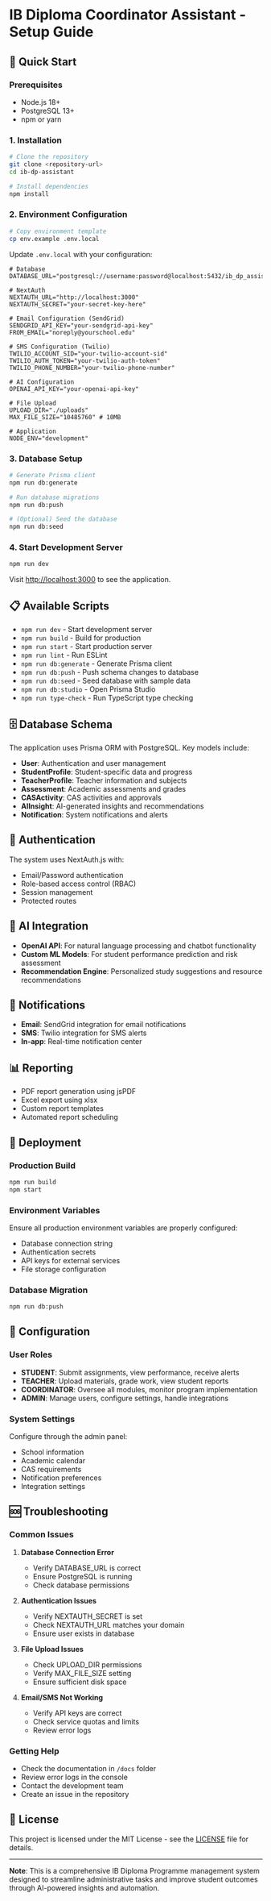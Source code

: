 # IB Diploma Coordinator Assistant - Setup Guide

## 🚀 Quick Start

### Prerequisites
- Node.js 18+ 
- PostgreSQL 13+
- npm or yarn

### 1. Installation

```bash
# Clone the repository
git clone <repository-url>
cd ib-dp-assistant

# Install dependencies
npm install
```

### 2. Environment Configuration

```bash
# Copy environment template
cp env.example .env.local
```

Update `.env.local` with your configuration:

```env
# Database
DATABASE_URL="postgresql://username:password@localhost:5432/ib_dp_assistant"

# NextAuth
NEXTAUTH_URL="http://localhost:3000"
NEXTAUTH_SECRET="your-secret-key-here"

# Email Configuration (SendGrid)
SENDGRID_API_KEY="your-sendgrid-api-key"
FROM_EMAIL="noreply@yourschool.edu"

# SMS Configuration (Twilio)
TWILIO_ACCOUNT_SID="your-twilio-account-sid"
TWILIO_AUTH_TOKEN="your-twilio-auth-token"
TWILIO_PHONE_NUMBER="your-twilio-phone-number"

# AI Configuration
OPENAI_API_KEY="your-openai-api-key"

# File Upload
UPLOAD_DIR="./uploads"
MAX_FILE_SIZE="10485760" # 10MB

# Application
NODE_ENV="development"
```

### 3. Database Setup

```bash
# Generate Prisma client
npm run db:generate

# Run database migrations
npm run db:push

# (Optional) Seed the database
npm run db:seed
```

### 4. Start Development Server

```bash
npm run dev
```

Visit [http://localhost:3000](http://localhost:3000) to see the application.

## 📋 Available Scripts

- `npm run dev` - Start development server
- `npm run build` - Build for production
- `npm run start` - Start production server
- `npm run lint` - Run ESLint
- `npm run db:generate` - Generate Prisma client
- `npm run db:push` - Push schema changes to database
- `npm run db:seed` - Seed database with sample data
- `npm run db:studio` - Open Prisma Studio
- `npm run type-check` - Run TypeScript type checking

## 🗄️ Database Schema

The application uses Prisma ORM with PostgreSQL. Key models include:

- **User**: Authentication and user management
- **StudentProfile**: Student-specific data and progress
- **TeacherProfile**: Teacher information and subjects
- **Assessment**: Academic assessments and grades
- **CASActivity**: CAS activities and approvals
- **AIInsight**: AI-generated insights and recommendations
- **Notification**: System notifications and alerts

## 🔐 Authentication

The system uses NextAuth.js with:
- Email/Password authentication
- Role-based access control (RBAC)
- Session management
- Protected routes

## 🤖 AI Integration

- **OpenAI API**: For natural language processing and chatbot functionality
- **Custom ML Models**: For student performance prediction and risk assessment
- **Recommendation Engine**: Personalized study suggestions and resource recommendations

## 📧 Notifications

- **Email**: SendGrid integration for email notifications
- **SMS**: Twilio integration for SMS alerts
- **In-app**: Real-time notification center

## 📊 Reporting

- PDF report generation using jsPDF
- Excel export using xlsx
- Custom report templates
- Automated report scheduling

## 🚀 Deployment

### Production Build

```bash
npm run build
npm start
```

### Environment Variables

Ensure all production environment variables are properly configured:

- Database connection string
- Authentication secrets
- API keys for external services
- File storage configuration

### Database Migration

```bash
npm run db:push
```

## 🔧 Configuration

### User Roles

- **STUDENT**: Submit assignments, view performance, receive alerts
- **TEACHER**: Upload materials, grade work, view student reports
- **COORDINATOR**: Oversee all modules, monitor program implementation
- **ADMIN**: Manage users, configure settings, handle integrations

### System Settings

Configure through the admin panel:
- School information
- Academic calendar
- CAS requirements
- Notification preferences
- Integration settings

## 🆘 Troubleshooting

### Common Issues

1. **Database Connection Error**
   - Verify DATABASE_URL is correct
   - Ensure PostgreSQL is running
   - Check database permissions

2. **Authentication Issues**
   - Verify NEXTAUTH_SECRET is set
   - Check NEXTAUTH_URL matches your domain
   - Ensure user exists in database

3. **File Upload Issues**
   - Check UPLOAD_DIR permissions
   - Verify MAX_FILE_SIZE setting
   - Ensure sufficient disk space

4. **Email/SMS Not Working**
   - Verify API keys are correct
   - Check service quotas and limits
   - Review error logs

### Getting Help

- Check the documentation in `/docs` folder
- Review error logs in the console
- Contact the development team
- Create an issue in the repository

## 📝 License

This project is licensed under the MIT License - see the [LICENSE](LICENSE) file for details.

---

**Note**: This is a comprehensive IB Diploma Programme management system designed to streamline administrative tasks and improve student outcomes through AI-powered insights and automation.
